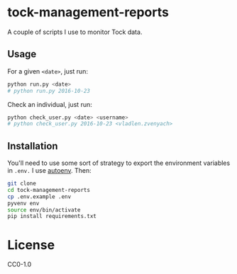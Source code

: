 # tock-management-reports

A couple of scripts I use to monitor Tock data.

## Usage

For a given `<date>`, just run:
```sh
python run.py <date>
# python run.py 2016-10-23
```

Check an individual, just run:
```sh
python check_user.py <date> <username>
# python check_user.py 2016-10-23 <vladlen.zvenyach>
```

## Installation

You'll need to use some sort of strategy to export the environment variables in `.env.` I use [autoenv](https://github.com/kennethreitz/autoenv). Then:

``` sh
git clone
cd tock-management-reports
cp .env.example .env
pyvenv env
source env/bin/activate
pip install requirements.txt
```

# License

CC0-1.0
